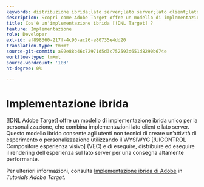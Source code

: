 ```yaml
---
keywords: distribuzione ibrida;lato server;lato server;lato client;lato client;lato client;lato client;implementazione ibrida
description: Scopri come Adobe Target offre un modello di implementazione ibrida unico per la personalizzazione, combinando implementazioni lato client e lato server.
title: Cos'è un'implementazione ibrida [!DNL Target] ?
feature: Implementazione
role: Developer
exl-id: af898360-217f-4c90-ac26-e80735e4dd20
translation-type: tm+mt
source-git-commit: a92e88b46c72971d5d3c752593d651d8290b674e
workflow-type: tm+mt
source-wordcount: '103'
ht-degree: 0%

---
```


# Implementazione ibrida

[!DNL Adobe Target] offre un modello di implementazione ibrida unico per la personalizzazione, che combina implementazioni lato client e lato server. Questo modello ibrido consente agli utenti non tecnici di creare un’attività di esperimento o personalizzazione utilizzando il WYSIWYG [!UICONTROL Compositore esperienza visivo] (VEC) e di eseguire, distribuire ed eseguire il rendering dell’esperienza sul lato server per una consegna altamente performante.

Per ulteriori informazioni, consulta [Implementazione ibrida di Adobe](https://experienceleague.adobe.com/docs/target-learn/tutorials/implementation/hybrid-deployment.html) in *Tutorials Adobe Target*.

